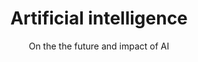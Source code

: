 ---
layout: topic
title: Artificial intelligence
slug: AI
subtitle: On the the future and impact of AI
published: 2010-08-11
updated: 2016-07-17
progress: continous
epistemic_state: believed
difficulty: 3
category: tech
tags:
 - ethics
 - philosophy
toc: true
online: false
---